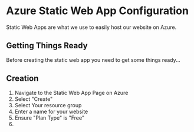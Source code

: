 # Azure Static Web App Configuration
Static Web Apps are what we use to easily host our website on Azure.

## Getting Things Ready
Before creating the static web app you need to get some things ready...


## Creation
1. Navigate to the Static Web App Page on Azure
2. Select "Create"
3. Select Your resource group
4. Enter a name for your website
5. Ensure "Plan Type" is "Free"
6. 
